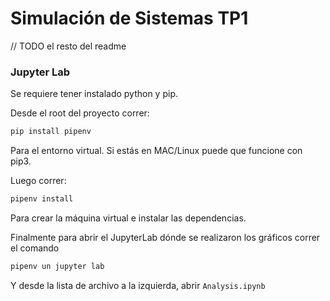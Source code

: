# Simulación de Sistemas TP1

// TODO el resto del readme

### Jupyter Lab
Se requiere tener instalado python y pip.

Desde el root del proyecto correr:
```bash
pip install pipenv
```
Para el entorno virtual. Si estás en MAC/Linux puede que funcione con pip3.

Luego correr:
```bash
pipenv install
```
Para crear la máquina virtual e instalar las dependencias.

Finalmente para abrir el JupyterLab dónde se realizaron los gráficos correr el comando
```bash
pipenv un jupyter lab
```
Y desde la lista de archivo a la izquierda, abrir `Analysis.ipynb`

